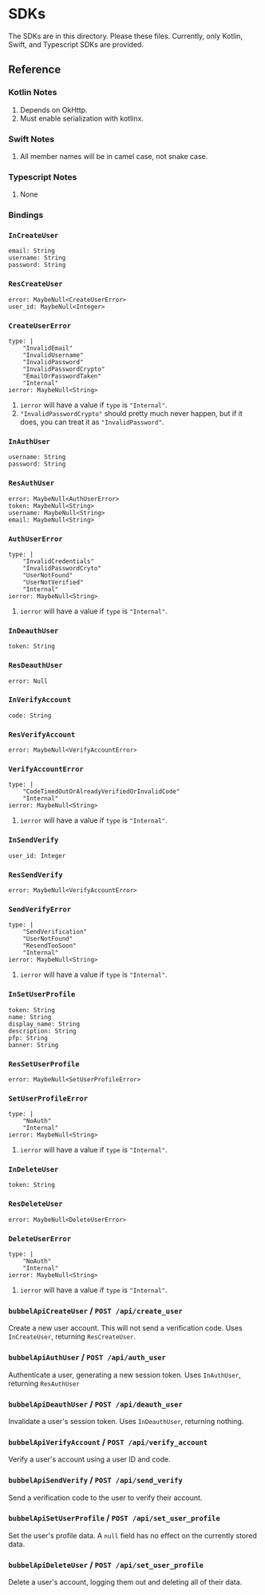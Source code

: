 # SDKs

The SDKs are in this directory.
Please these files.
Currently, only Kotlin, Swift, and Typescript SDKs are provided.

## Reference

### Kotlin Notes

1. Depends on OkHttp.
2. Must enable serialization with kotlinx.

### Swift Notes

1. All member names will be in camel case, not snake case.

### Typescript Notes

1. None

### Bindings

### `InCreateUser`

```
email: String
username: String
password: String
```

### `ResCreateUser`

```
error: MaybeNull<CreateUserError>
user_id: MaybeNull<Integer>
```

### `CreateUserError`

```
type: |
    "InvalidEmail"
    "InvalidUsername"
    "InvalidPassword"
    "InvalidPasswordCrypto"
    "EmailOrPasswordTaken"
    "Internal"
ierror: MaybeNull<String>
```

1. `ierror` will have a value if `type` is `"Internal"`.
2. `"InvalidPasswordCrypto"` should pretty much never happen, but if it does, you can treat it as `"InvalidPassword"`.

### `InAuthUser`

```
username: String
password: String
```

### `ResAuthUser`

```
error: MaybeNull<AuthUserError>
token: MaybeNull<String>
username: MaybeNull<String>
email: MaybeNull<String>
```

### `AuthUserError`

```
type: |
    "InvalidCredentials"
    "InvalidPasswordCryto"
    "UserNotFound"
    "UserNotVerified"
    "Internal"
ierror: MaybeNull<String>
```

1. `ierror` will have a value if `type` is `"Internal"`.

### `InDeauthUser`

```
token: String
```

### `ResDeauthUser`

```
error: Null
```

### `InVerifyAccount`

```
code: String
```

### `ResVerifyAccount`

```
error: MaybeNull<VerifyAccountError>
```

### `VerifyAccountError`

```
type: |
    "CodeTimedOutOrAlreadyVerifiedOrInvalidCode"
    "Internal"
ierror: MaybeNull<String>
```

1. `ierror` will have a value if `type` is `"Internal"`.

### `InSendVerify`

```
user_id: Integer
```

### `ResSendVerify`

```
error: MaybeNull<VerifyAccountError>
```

### `SendVerifyError`

```
type: |
    "SendVerification"
    "UserNotFound"
    "ResendTooSoon"
    "Internal"
ierror: MaybeNull<String>
```

1. `ierror` will have a value if `type` is `"Internal"`.

### `InSetUserProfile`

```
token: String
name: String
display_name: String
description: String
pfp: String
banner: String
```

### `ResSetUserProfile`

```
error: MaybeNull<SetUserProfileError>
```

### `SetUserProfileError`

```
type: |
    "NoAuth"
    "Internal"
ierror: MaybeNull<String>
```

1. `ierror` will have a value if `type` is `"Internal"`.

### `InDeleteUser`

```
token: String
```

### `ResDeleteUser`

```
error: MaybeNull<DeleteUserError>
```

### `DeleteUserError`

```
type: |
    "NoAuth"
    "Internal"
ierror: MaybeNull<String>
```

1. `ierror` will have a value if `type` is `"Internal"`.

### `bubbelApiCreateUser` / `POST /api/create_user`

Create a new user account.
This will not send a verification code.
Uses `InCreateUser`, returning `ResCreateUser`.

### `bubbelApiAuthUser` / `POST /api/auth_user`

Authenticate a user, generating a new session token.
Uses `InAuthUser`, returning `ResAuthUser`

### `bubbelApiDeauthUser` / `POST /api/deauth_user`

Invalidate a user's session token.
Uses `InDeauthUser`, returning nothing.

### `bubbelApiVerifyAccount` / `POST /api/verify_account`

Verify a user's account using a user ID and code.

### `bubbelApiSendVerify` / `POST /api/send_verify`

Send a verification code to the user to verify their account.

### `bubbelApiSetUserProfile` / `POST /api/set_user_profile`

Set the user's profile data.
A `null` field has no effect on the currently stored data.

### `bubbelApiDeleteUser` / `POST /api/set_user_profile`

Delete a user's account, logging them out and deleting all of their data.
